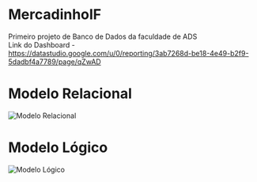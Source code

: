 # MercadinhoIF
Primeiro projeto de Banco de Dados da faculdade de ADS <br/>
Link do Dashboard - https://datastudio.google.com/u/0/reporting/3ab7268d-be18-4e49-b2f9-5dadbf4a7789/page/qZwAD

# Modelo Relacional
![Modelo Relacional](https://user-images.githubusercontent.com/101821745/209476654-b27b976e-9450-4c64-b6b9-b13e1510e0e0.png)

# Modelo Lógico
![Modelo Lógico](https://user-images.githubusercontent.com/101821745/209476898-4d6e1ae2-7ce2-447c-a508-1207532ab6d8.jpeg)

